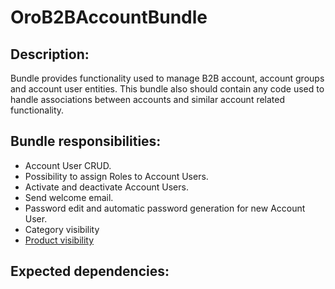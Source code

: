 OroB2BAccountBundle
====================

Description:
------------

Bundle provides functionality used to manage B2B account, account groups and account user entities.
This bundle also should contain any code used to handle associations between accounts and
similar account related functionality.

Bundle responsibilities:
------------------------

- Account User CRUD.
- Possibility to assign Roles to Account Users.
- Activate and deactivate Account Users.
- Send welcome email.
- Password edit and automatic password generation for new Account User.
- Category visibility
- [Product visibility](./Resources/doc/product-visibility.md)

Expected dependencies:
----------------------
